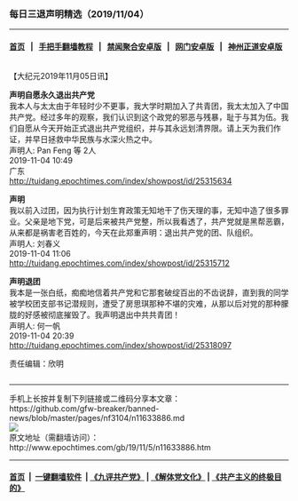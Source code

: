 ### 每日三退声明精选（2019/11/04）
------------------------

#### [首页](https://github.com/gfw-breaker/banned-news/blob/master/README.md) &nbsp;&nbsp;|&nbsp;&nbsp; [手把手翻墙教程](https://github.com/gfw-breaker/guides/wiki) &nbsp;&nbsp;|&nbsp;&nbsp; [禁闻聚合安卓版](https://github.com/gfw-breaker/bn-android) &nbsp;&nbsp;|&nbsp;&nbsp; [网门安卓版](https://github.com/oGate2/oGate) &nbsp;&nbsp;|&nbsp;&nbsp; [神州正道安卓版](https://github.com/SzzdOgate/update) 



<div class="column" id="artbody" itemprop="articleBody">
 <!-- article content begin -->
 <p>
  【大纪元2019年11月05日讯】
 </p>
 <p>
  <strong>
   声明自愿永久退出共产党
  </strong>
  <br/>
  我本人与太太由于年轻时少不更事，我大学时期加入了共青团，我太太加入了中国共产党。经过多年的观察，我们认识到这个政党的邪恶与残暴，耻于与其为伍。我们自愿从今天开始正式退出共产党组织，并与其永远划清界限。请上天为我们作证，并早日拯救中华民族与水深火热之中。
  <br/>
  声明人: Pan Feng 等 2人
  <br/>
  2019-11-04 10:49
  <br/>
  广东
  <br/>
  <a href="http://tuidang.epochtimes.com/index/showpost/id/25315634">
   http://tuidang.epochtimes.com/index/showpost/id/25315634
  </a>
 </p>
 <p>
  <strong>
   声明
  </strong>
  <br/>
  我以前入过团，因为执行计划生育政策无知地干了伤天理的事，无知中造了很多罪业。父亲是地下党，可是后来被共产党整，所以我看透了，共产党就是黑帮恶霸，从来都是祸害老百姓的，今天在此郑重声明：退出共产党的团、队组织。
  <br/>
  声明人: 刘春义
  <br/>
  2019-11-04 11:06
  <br/>
  <a href="http://tuidang.epochtimes.com/index/showpost/id/25315712">
   http://tuidang.epochtimes.com/index/showpost/id/25315712
  </a>
 </p>
 <p>
  <strong>
   声明退团
  </strong>
  <br/>
  我本是一张白纸，痴痴地信着共产党和它那套破绽百出的不齿说辞，直到我的同学被学校团支部书记潜规则，遭受了房思琪那种不堪的灾难，从那以后对党的那种朦胧的好感被彻底摧毁了。我声明退出中共共青团！
  <br/>
  声明人: 何一帆
  <br/>
  2019-11-04 20:39
  <br/>
  <a href="http://tuidang.epochtimes.com/index/showpost/id/25318097">
   http://tuidang.epochtimes.com/index/showpost/id/25318097
  </a>
 </p>
 <p>
  责任编辑：欣明
 </p>
 <!-- article content end -->
 <div id="below_article_ad">
  <div id="below_article_ad_inner">
  </div>
 </div>
</div>

<hr/>
手机上长按并复制下列链接或二维码分享本文章：<br/>
https://github.com/gfw-breaker/banned-news/blob/master/pages/nf3104/n11633886.md <br/>
<a href='https://github.com/gfw-breaker/banned-news/blob/master/pages/nf3104/n11633886.md'><img src='https://github.com/gfw-breaker/banned-news/blob/master/pages/nf3104/n11633886.md.png'/></a> <br/>
原文地址（需翻墙访问）：http://www.epochtimes.com/gb/19/11/5/n11633886.htm


------------------------
#### [首页](https://github.com/gfw-breaker/banned-news/blob/master/README.md) &nbsp;|&nbsp; [一键翻墙软件](https://github.com/gfw-breaker/nogfw/blob/master/README.md) &nbsp;| [《九评共产党》](https://github.com/gfw-breaker/9ping.md/blob/master/README.md#九评之一评共产党是什么) | [《解体党文化》](https://github.com/gfw-breaker/jtdwh.md/blob/master/README.md) | [《共产主义的终极目的》](https://github.com/gfw-breaker/gczydzjmd.md/blob/master/README.md)


<img src='http://gfw-breaker.win/banned-news/pages/nf3104/n11633886.md' width='0px' height='0px'/>